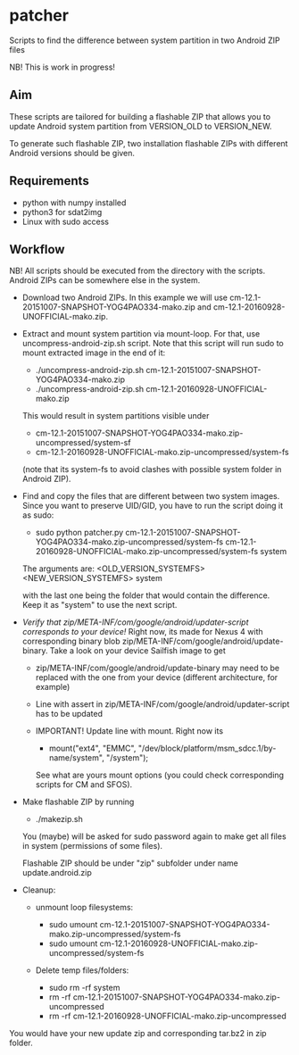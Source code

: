 # patcher
Scripts to find the difference between system partition in two Android ZIP files

NB! This is work in progress!

## Aim

These scripts are tailored for building a flashable ZIP that allows
you to update Android system partition from VERSION_OLD to
VERSION_NEW.

To generate such flashable ZIP, two installation flashable ZIPs with
different Android versions should be given.

## Requirements

* python with numpy installed
* python3 for sdat2img
* Linux with sudo access


## Workflow

NB! All scripts should be executed from the directory with the
scripts. Android ZIPs can be somewhere else in the system.

* Download two Android ZIPs. In this example we will use
  cm-12.1-20151007-SNAPSHOT-YOG4PAO334-mako.zip and
  cm-12.1-20160928-UNOFFICIAL-mako.zip.

* Extract and mount system partition via mount-loop. For that, use
  uncompress-android-zip.sh script. Note that this script will run
  sudo to mount extracted image in the end of it:

  * ./uncompress-android-zip.sh cm-12.1-20151007-SNAPSHOT-YOG4PAO334-mako.zip
  * ./uncompress-android-zip.sh cm-12.1-20160928-UNOFFICIAL-mako.zip

  This would result in system partitions visible under
  
  * cm-12.1-20151007-SNAPSHOT-YOG4PAO334-mako.zip-uncompressed/system-sf
  * cm-12.1-20160928-UNOFFICIAL-mako.zip-uncompressed/system-fs

  (note that its system-fs to avoid clashes with possible system
  folder in Android ZIP).

* Find and copy the files that are different between two system
  images. Since you want to preserve UID/GID, you have to run the
  script doing it as sudo:

  * sudo python patcher.py cm-12.1-20151007-SNAPSHOT-YOG4PAO334-mako.zip-uncompressed/system-fs cm-12.1-20160928-UNOFFICIAL-mako.zip-uncompressed/system-fs system

  The arguments are: <OLD_VERSION_SYSTEMFS> <NEW_VERSION_SYSTEMFS> system

  with the last one being the folder that would contain the
  difference. Keep it as "system" to use the next script.

* *Verify that zip/META-INF/com/google/android/updater-script
  corresponds to your device!* Right now, its made for Nexus 4 with
  corresponding binary blob
  zip/META-INF/com/google/android/update-binary. Take a look on your
  device Sailfish image to get 

  * zip/META-INF/com/google/android/update-binary may need to be replaced
    with the one from your device (different architecture, for example)

  * Line with assert in zip/META-INF/com/google/android/updater-script
    has to be updated

  * IMPORTANT! Update line with mount. Right now its

    * mount("ext4", "EMMC", "/dev/block/platform/msm_sdcc.1/by-name/system", "/system");

    See what are yours mount options (you could check corresponding
    scripts for CM and SFOS).


* Make flashable ZIP by running

  * ./makezip.sh

  You (maybe) will be asked for sudo password again to make get all
  files in system (permissions of some files).

  Flashable ZIP should be under "zip" subfolder under name update.android.zip

* Cleanup:

  * unmount loop filesystems:
    * sudo umount cm-12.1-20151007-SNAPSHOT-YOG4PAO334-mako.zip-uncompressed/system-fs
    * sudo umount cm-12.1-20160928-UNOFFICIAL-mako.zip-uncompressed/system-fs

  * Delete temp files/folders:
    * sudo rm -rf system
    * rm -rf cm-12.1-20151007-SNAPSHOT-YOG4PAO334-mako.zip-uncompressed
    * rm -rf cm-12.1-20160928-UNOFFICIAL-mako.zip-uncompressed

 You would have your new update zip and corresponding tar.bz2 in zip
 folder.
  